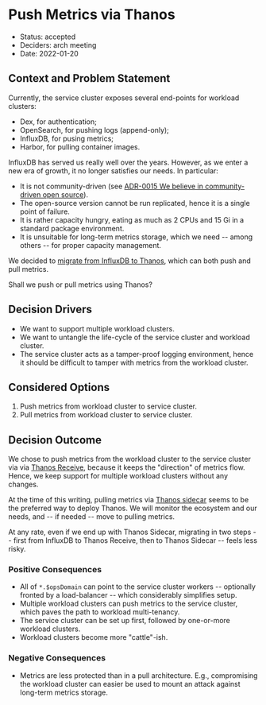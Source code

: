 # Push Metrics via Thanos

* Status: accepted
* Deciders: arch meeting
* Date: 2022-01-20

## Context and Problem Statement

Currently, the service cluster exposes several end-points for workload clusters:

* Dex, for authentication;
* OpenSearch, for pushing logs (append-only);
* InfluxDB, for pusing metrics;
* Harbor, for pulling container images.

InfluxDB has served us really well over the years. However, as we enter a new era of growth, it no longer satisfies our needs. In particular:

* It is not community-driven (see [ADR-0015 We believe in community-driven open source](0015-we-believe-in-community-driven-open-source.md)).
* The open-source version cannot be run replicated, hence it is a single point of failure.
* It is rather capacity hungry, eating as much as 2 CPUs and 15 Gi in a standard package environment.
* It is unsuitable for long-term metrics storage, which we need -- among others -- for proper capacity management.

We decided to [migrate from InfluxDB to Thanos](https://github.com/elastisys/compliantkubernetes/commit/61ddf81430dc542cf0bed96708a90f3b63ff0ed2), which can both push and pull metrics.

Shall we push or pull metrics using Thanos?

## Decision Drivers

* We want to support multiple workload clusters.
* We want to untangle the life-cycle of the service cluster and workload cluster.
* The service cluster acts as a tamper-proof logging environment, hence it should be difficult to tamper with metrics from the workload cluster.

## Considered Options

1. Push metrics from workload cluster to service cluster.
1. Pull metrics from workload cluster to service cluster.

## Decision Outcome

We chose to push metrics from the workload cluster to the service cluster via
via [Thanos Receive](https://thanos.io/tip/components/receive.md/),
because it keeps the "direction" of metrics flow.
Hence, we keep support for multiple workload clusters without any changes.

At the time of this writing, pulling metrics via [Thanos sidecar](https://thanos.io/tip/thanos/quick-tutorial.md/#components) seems to be the preferred way to deploy Thanos. We will monitor the ecosystem and our needs, and -- if needed -- move to pulling metrics.

At any rate, even if we end up with Thanos Sidecar, migrating in two steps -- first from InfluxDB to Thanos Receive, then to Thanos Sidecar -- feels less risky.

### Positive Consequences

* All of `*.$opsDomain` can point to the service cluster workers -- optionally fronted by a load-balancer -- which considerably simplifies setup.
* Multiple workload clusters can push metrics to the service cluster, which paves the path to workload multi-tenancy.
* The service cluster can be set up first, followed by one-or-more workload clusters.
* Workload clusters become more "cattle"-ish.

### Negative Consequences

* Metrics are less protected than in a pull architecture. E.g., compromising the workload cluster can easier be used to mount an attack against long-term metrics storage.

